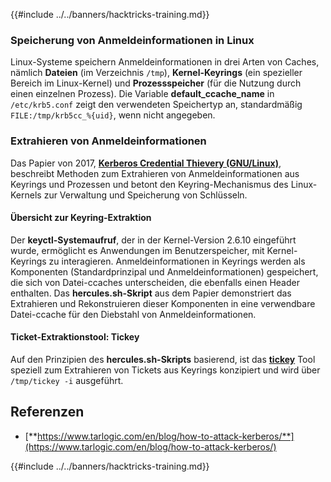 {{#include ../../banners/hacktricks-training.md}}

### Speicherung von Anmeldeinformationen in Linux

Linux-Systeme speichern Anmeldeinformationen in drei Arten von Caches, nämlich **Dateien** (im Verzeichnis `/tmp`), **Kernel-Keyrings** (ein spezieller Bereich im Linux-Kernel) und **Prozessspeicher** (für die Nutzung durch einen einzelnen Prozess). Die Variable **default_ccache_name** in `/etc/krb5.conf` zeigt den verwendeten Speichertyp an, standardmäßig `FILE:/tmp/krb5cc_%{uid}`, wenn nicht angegeben.

### Extrahieren von Anmeldeinformationen

Das Papier von 2017, [**Kerberos Credential Thievery (GNU/Linux)**](https://www.delaat.net/rp/2016-2017/p97/report.pdf), beschreibt Methoden zum Extrahieren von Anmeldeinformationen aus Keyrings und Prozessen und betont den Keyring-Mechanismus des Linux-Kernels zur Verwaltung und Speicherung von Schlüsseln.

#### Übersicht zur Keyring-Extraktion

Der **keyctl-Systemaufruf**, der in der Kernel-Version 2.6.10 eingeführt wurde, ermöglicht es Anwendungen im Benutzerspeicher, mit Kernel-Keyrings zu interagieren. Anmeldeinformationen in Keyrings werden als Komponenten (Standardprinzipal und Anmeldeinformationen) gespeichert, die sich von Datei-ccaches unterscheiden, die ebenfalls einen Header enthalten. Das **hercules.sh-Skript** aus dem Papier demonstriert das Extrahieren und Rekonstruieren dieser Komponenten in eine verwendbare Datei-ccache für den Diebstahl von Anmeldeinformationen.

#### Ticket-Extraktionstool: Tickey

Auf den Prinzipien des **hercules.sh-Skripts** basierend, ist das [**tickey**](https://github.com/TarlogicSecurity/tickey) Tool speziell zum Extrahieren von Tickets aus Keyrings konzipiert und wird über `/tmp/tickey -i` ausgeführt.

## Referenzen

- [**https://www.tarlogic.com/en/blog/how-to-attack-kerberos/**](https://www.tarlogic.com/en/blog/how-to-attack-kerberos/)

{{#include ../../banners/hacktricks-training.md}}
